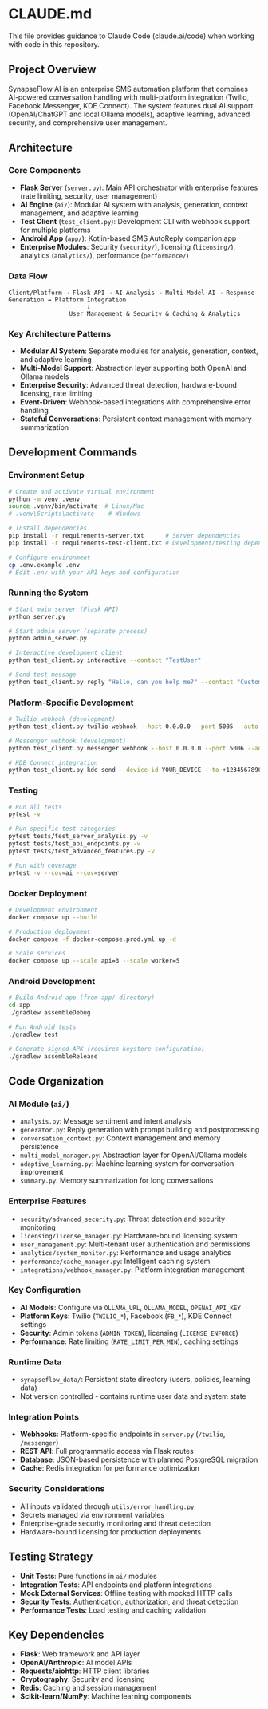 # CLAUDE.md

This file provides guidance to Claude Code (claude.ai/code) when working with code in this repository.

## Project Overview

SynapseFlow AI is an enterprise SMS automation platform that combines AI-powered conversation handling with multi-platform integration (Twilio, Facebook Messenger, KDE Connect). The system features dual AI support (OpenAI/ChatGPT and local Ollama models), adaptive learning, advanced security, and comprehensive user management.

## Architecture

### Core Components
- **Flask Server** (`server.py`): Main API orchestrator with enterprise features (rate limiting, security, user management)
- **AI Engine** (`ai/`): Modular AI system with analysis, generation, context management, and adaptive learning
- **Test Client** (`test_client.py`): Development CLI with webhook support for multiple platforms
- **Android App** (`app/`): Kotlin-based SMS AutoReply companion app
- **Enterprise Modules**: Security (`security/`), licensing (`licensing/`), analytics (`analytics/`), performance (`performance/`)

### Data Flow
```
Client/Platform → Flask API → AI Analysis → Multi-Model AI → Response Generation → Platform Integration
                      ↓
                 User Management & Security & Caching & Analytics
```

### Key Architecture Patterns
- **Modular AI System**: Separate modules for analysis, generation, context, and adaptive learning
- **Multi-Model Support**: Abstraction layer supporting both OpenAI and Ollama models
- **Enterprise Security**: Advanced threat detection, hardware-bound licensing, rate limiting
- **Event-Driven**: Webhook-based integrations with comprehensive error handling
- **Stateful Conversations**: Persistent context management with memory summarization

## Development Commands

### Environment Setup
```bash
# Create and activate virtual environment
python -m venv .venv
source .venv/bin/activate  # Linux/Mac
# .venv\Scripts\activate    # Windows

# Install dependencies
pip install -r requirements-server.txt      # Server dependencies
pip install -r requirements-test-client.txt # Development/testing dependencies

# Configure environment
cp .env.example .env
# Edit .env with your API keys and configuration
```

### Running the System
```bash
# Start main server (Flask API)
python server.py

# Start admin server (separate process)
python admin_server.py

# Interactive development client
python test_client.py interactive --contact "TestUser"

# Send test message
python test_client.py reply "Hello, can you help me?" --contact "Customer"
```

### Platform-Specific Development
```bash
# Twilio webhook (development)
python test_client.py twilio webhook --host 0.0.0.0 --port 5005 --auto

# Messenger webhook (development)
python test_client.py messenger webhook --host 0.0.0.0 --port 5006 --auto

# KDE Connect integration
python test_client.py kde send --device-id YOUR_DEVICE --to +1234567890 --text "Test message"
```

### Testing
```bash
# Run all tests
pytest -v

# Run specific test categories
pytest tests/test_server_analysis.py -v
pytest tests/test_api_endpoints.py -v
pytest tests/test_advanced_features.py -v

# Run with coverage
pytest -v --cov=ai --cov=server
```

### Docker Deployment
```bash
# Development environment
docker compose up --build

# Production deployment
docker compose -f docker-compose.prod.yml up -d

# Scale services
docker compose up --scale api=3 --scale worker=5
```

### Android Development
```bash
# Build Android app (from app/ directory)
cd app
./gradlew assembleDebug

# Run Android tests
./gradlew test

# Generate signed APK (requires keystore configuration)
./gradlew assembleRelease
```

## Code Organization

### AI Module (`ai/`)
- `analysis.py`: Message sentiment and intent analysis
- `generator.py`: Reply generation with prompt building and postprocessing
- `conversation_context.py`: Context management and memory persistence
- `multi_model_manager.py`: Abstraction layer for OpenAI/Ollama models
- `adaptive_learning.py`: Machine learning system for conversation improvement
- `summary.py`: Memory summarization for long conversations

### Enterprise Features
- `security/advanced_security.py`: Threat detection and security monitoring
- `licensing/license_manager.py`: Hardware-bound licensing system
- `user_management.py`: Multi-tenant user authentication and permissions
- `analytics/system_monitor.py`: Performance and usage analytics
- `performance/cache_manager.py`: Intelligent caching system
- `integrations/webhook_manager.py`: Platform integration management

### Key Configuration
- **AI Models**: Configure via `OLLAMA_URL`, `OLLAMA_MODEL`, `OPENAI_API_KEY`
- **Platform Keys**: Twilio (`TWILIO_*`), Facebook (`FB_*`), KDE Connect settings
- **Security**: Admin tokens (`ADMIN_TOKEN`), licensing (`LICENSE_ENFORCE`)
- **Performance**: Rate limiting (`RATE_LIMIT_PER_MIN`), caching settings

### Runtime Data
- `synapseflow_data/`: Persistent state directory (users, policies, learning data)
- Not version controlled - contains runtime user data and system state

### Integration Points
- **Webhooks**: Platform-specific endpoints in `server.py` (`/twilio`, `/messenger`)
- **REST API**: Full programmatic access via Flask routes
- **Database**: JSON-based persistence with planned PostgreSQL migration
- **Cache**: Redis integration for performance optimization

### Security Considerations
- All inputs validated through `utils/error_handling.py`
- Secrets managed via environment variables
- Enterprise-grade security monitoring and threat detection
- Hardware-bound licensing for production deployments

## Testing Strategy
- **Unit Tests**: Pure functions in `ai/` modules
- **Integration Tests**: API endpoints and platform integrations
- **Mock External Services**: Offline testing with mocked HTTP calls
- **Security Tests**: Authentication, authorization, and threat detection
- **Performance Tests**: Load testing and caching validation

## Key Dependencies
- **Flask**: Web framework and API layer
- **OpenAI/Anthropic**: AI model APIs
- **Requests/aiohttp**: HTTP client libraries
- **Cryptography**: Security and licensing
- **Redis**: Caching and session management
- **Scikit-learn/NumPy**: Machine learning components